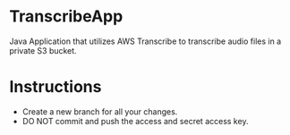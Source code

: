 # TranscribeApp
Java Application that utilizes AWS Transcribe to transcribe audio files in a private S3 bucket.

# Instructions
- Create a new branch for all your changes.
- DO NOT commit and push the access and secret access key.
